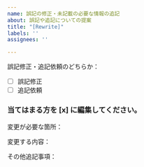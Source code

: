 ```yaml
---
name: 誤記の修正・未記載の必要な情報の追記
about: 誤記や追記についての提案
title: "[Rewrite]"
labels: ''
assignees: ''

---
```


誤記修正・追記依頼のどちらか：
- [ ] 誤記修正
- [ ] 追記依頼
### 当てはまる方を [x] に編集してください。

変更が必要な箇所：

変更する内容：

その他追記事項：
